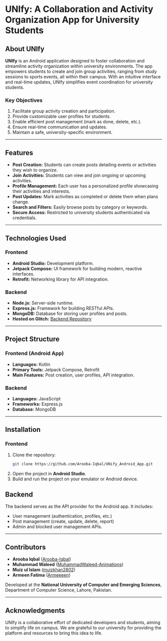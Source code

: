 # UNIfy: A Collaboration and Activity Organization App for University Students

## About UNIfy
**UNIfy** is an Android application designed to foster collaboration and streamline activity organization within university environments. The app empowers students to create and join group activities, ranging from study sessions to sports events, all within their campus. With an intuitive interface and real-time updates, UNIfy simplifies event coordination for university students.

### Key Objectives
1. Facilitate group activity creation and participation.
2. Provide customizable user profiles for students.
3. Enable efficient post management (mark as done, delete, etc.).
4. Ensure real-time communication and updates.
5. Maintain a safe, university-specific environment.

---

## Features
- **Post Creation:** Students can create posts detailing events or activities they wish to organize.
- **Join Activities:** Students can view and join ongoing or upcoming activities.
- **Profile Management:** Each user has a personalized profile showcasing their activities and interests.
- **Post Updates:** Mark activities as completed or delete them when plans change.
- **Search and Filters:** Easily browse posts by category or keywords.
- **Secure Access:** Restricted to university students authenticated via credentials.

---

## Technologies Used

### Frontend
- **Android Studio:** Development platform.
- **Jetpack Compose:** UI framework for building modern, reactive interfaces.
- **Retrofit:** Networking library for API integration.

### Backend
- **Node.js:** Server-side runtime.
- **Express.js:** Framework for building RESTful APIs.
- **MongoDB:** Database for storing user profiles and posts.
- **Hosted on Glitch:** [Backend Repository](https://github.com/MuhammadWaleed-Animations/UnifyBackend)

---

## Project Structure

### Frontend (Android App)
- **Languages:** Kotlin
- **Primary Tools:** Jetpack Compose, Retrofit
- **Main Features:** Post creation, user profiles, API integration.

### Backend
- **Languages:** JavaScript
- **Frameworks:** Express.js
- **Database:** MongoDB

---

## Installation

### Frontend
1. Clone the repository:
   ```bash
   git clone https://github.com/Arooba-Iqbal/UNify_Android_App.git   
   ```
2. Open the project in **Android Studio**.
3. Build and run the project on your emulator or Android device.


## Backend
The backend serves as the API provider for the Android app. It includes:
- User management (authentication, profiles, etc.)
- Post management (create, update, delete, report)
- Admin and blocked user management APIs.


---

## Contributors

- **Arooba Iqbal** ([Arooba-Iqbal](https://github.com/Arooba-Iqbal))
- **Muhammad Waleed** ([MuhammadWaleed-Animations](https://github.com/MuhammadWaleed-Animations))
- **Muiz ul Islam** ([muizkhan2802](https://github.com/muizkhan2802))
- **Armeen Fatima** ([Armeeeen](https://github.com/Armeeeen))

Developed at the **National University of Computer and Emerging Sciences**, Department of Computer Science, Lahore, Pakistan.

---

## Acknowledgments

UNIfy is a collaborative effort of dedicated developers and students, aiming to simplify life on campus. We are grateful to our university for providing the platform and resources to bring this idea to life.
